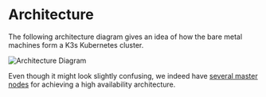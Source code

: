 # Architecture

The following architecture diagram gives an idea of how the bare metal machines form a K3s Kubernetes cluster.

![Architecture Diagram](http://www.plantuml.com/plantuml/proxy?cache=no&src=https://raw.githubusercontent.com/felix-seifert/gohfert-cluster/refs/heads/main/docs/explanations/architecture.pumls)

Even though it might look slightly confusing, we indeed have [several master nodes](./k3s-high-availability-cluster.md)
for achieving a high availability architecture.
